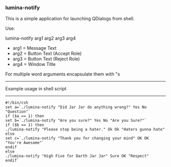 ### lumina-notify

This is a simple application for launching QDialogs from shell.

Use:

lumina-notify arg1 arg2 arg3 arg4

* arg1 = Message Text
* arg2 = Button Text (Accept Role)
* arg3 = Button Text (Reject Role)
* arg4 = Window Title

For multiple word arguments encapsulate them with "s

***
Example usage in shell script
***

~~~~
#!/bin/csh
set a=`./lumina-notify "Did Jar Jar do anything wrong?" Yes No "Question"`
if ($a == 1) then
set b=`./lumina-notify "Are you sure?" Yes No "Are you Sure?"`
if ($b == 1) then
./lumina-notify "Please stop being a hater." Ok Ok "Haters gunna hate"
else
set c=`./lumina-notify "Thank you for changing your mind" OK OK "You're Awesome"`
endif
else
./lumina-notify "High Five for Darth Jar Jar" Sure OK "Respect"
endif`
~~~~
